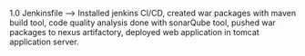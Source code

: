 1.0 Jenkinsfile --> Installed jenkins CI/CD, created war packages with maven build tool, code quality analysis done with sonarQube tool, pushed war packages to nexus artifactory, deployed web application in tomcat application server.

